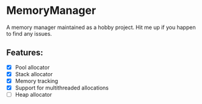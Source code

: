 # MemoryManager

A memory manager maintained as a hobby project. Hit me up if you happen to find any issues.

## Features:
- [x] Pool allocator
- [x] Stack allocator
- [x] Memory tracking
- [x] Support for multithreaded allocations
- [ ] Heap allocator
